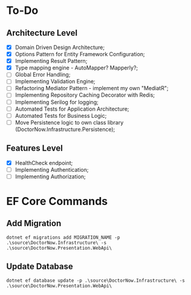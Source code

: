 # To-Do

## Architecture Level
- [X] Domain Driven Design Architecture;
- [X] Options Pattern for Entity Framework Configuration;
- [X] Implementing Result Pattern;
- [X] Type mapping engine - AutoMapper? Mapperly?;
- [ ] Global Error Handling;
- [ ] Implementing Validation Engine;
- [ ] Refactoring Mediator Pattern - implement my own "MediatR";
- [ ] Implementing Repository Caching Decorator with Redis;
- [ ] Implementing Serilog for logging;
- [ ] Automated Tests for Application Architecture;
- [ ] Automated Tests for Business Logic;
- [ ] Move Persistence logic to own class library (DoctorNow.Infrastructure.Persistence);

## Features Level
- [X] HealthCheck endpoint;
- [ ] Implementing Authentication;
- [ ] Implementing Authorization;

# EF Core Commands

## Add Migration
```
dotnet ef migrations add MIGRATION_NAME -p .\source\DoctorNow.Infrastructure\ -s .\source\DoctorNow.Presentation.WebApi\
```

## Update Database
```
dotnet ef database update -p .\source\DoctorNow.Infrastructure\ -s .\source\DoctorNow.Presentation.WebApi\
```